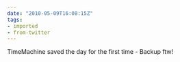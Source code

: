 ```yaml
---
date: "2010-05-09T16:08:15Z"
tags:
- imported
- from-twitter
---
```

TimeMachine saved the day for the first time - Backup ftw!
